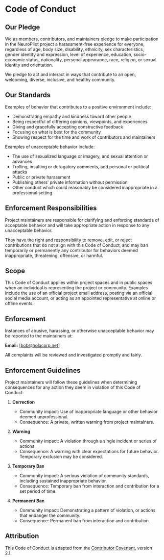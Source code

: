 # Code of Conduct

## Our Pledge
We as members, contributors, and maintainers pledge to make participation in the NeuroPilot project a harassment-free experience for everyone, regardless of age, body size, disability, ethnicity, sex characteristics, gender identity and expression, level of experience, education, socio-economic status, nationality, personal appearance, race, religion, or sexual identity and orientation.

We pledge to act and interact in ways that contribute to an open, welcoming, diverse, inclusive, and healthy community.

## Our Standards
Examples of behavior that contributes to a positive environment include:
- Demonstrating empathy and kindness toward other people
- Being respectful of differing opinions, viewpoints, and experiences
- Giving and gracefully accepting constructive feedback
- Focusing on what is best for the community
- Showing respect for the time and work of contributors and maintainers

Examples of unacceptable behavior include:
- The use of sexualized language or imagery, and sexual attention or advances
- Trolling, insulting or derogatory comments, and personal or political attacks
- Public or private harassment
- Publishing others’ private information without permission
- Other conduct which could reasonably be considered inappropriate in a professional setting

## Enforcement Responsibilities
Project maintainers are responsible for clarifying and enforcing standards of acceptable behavior and will take appropriate action in response to any unacceptable behavior.

They have the right and responsibility to remove, edit, or reject contributions that do not align with this Code of Conduct, and may ban temporarily or permanently any contributor for behaviors deemed inappropriate, threatening, offensive, or harmful.

## Scope
This Code of Conduct applies within project spaces and in public spaces when an individual is representing the project or community. Examples include the use of an official project email address, posting via an official social media account, or acting as an appointed representative at online or offline events.

## Enforcement
Instances of abusive, harassing, or otherwise unacceptable behavior may be reported to the maintainers at:

**Email:** [bob@holacorp.net]  

All complaints will be reviewed and investigated promptly and fairly.

## Enforcement Guidelines
Project maintainers will follow these guidelines when determining consequences for any action they deem in violation of this Code of Conduct:

1. **Correction**  
   - Community impact: Use of inappropriate language or other behavior deemed unprofessional.  
   - Consequence: A private, written warning from project maintainers.

2. **Warning**  
   - Community impact: A violation through a single incident or series of actions.  
   - Consequence: A warning with clear expectations for future behavior. Temporary exclusion may be considered.

3. **Temporary Ban**  
   - Community impact: A serious violation of community standards, including sustained inappropriate behavior.  
   - Consequence: Temporary ban from interaction and contribution for a set period of time.

4. **Permanent Ban**  
   - Community impact: Demonstrating a pattern of violation, or actions that endanger the community.  
   - Consequence: Permanent ban from interaction and contribution.

## Attribution
This Code of Conduct is adapted from the [Contributor Covenant](https://www.contributor-covenant.org), version 2.1.
